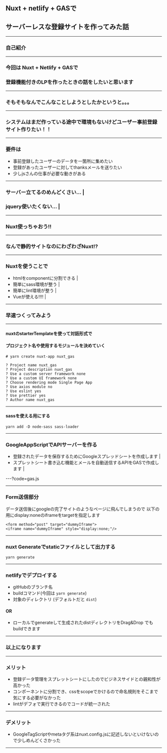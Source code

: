 ## Nuxt + netlify + GASで
## サーバーレスな登録サイトを作ってみた話



---

### 自己紹介

--- 

### 今回は Nuxt + Netlify + GASで
### 登録機能付きのLPを作ったときの話をしたいと思います

---

### そもそもなんでこんなことしようとしたかというと。。。

---

### システムはまだ作っている途中で環境もないけどユーザー事前登録サイト作りたい！！

---

### 要件は

- 事前登録したユーザーのデータを一箇所に集めたい
- 登録があったユーザーに対してthanksメールを送りたい
- 少しjsさんの仕事が必要な動きがある

---
### サーバー立てるのめんどくさい... |
### jquery使いたくない... |

---

### Nuxt使っちゃおう!!

---

### なんで静的サイトなのにわざわざNuxt!?

---

### Nuxtを使うことで

- htmlをcomponentに分割できる |
- 簡単にsass環境が整う |
- 簡単にlint環境が整う |
- Vueが使える!!!! |

---

### 早速つくってみよう

---

#### nuxtのstarterTemplateを使って対話形式で
#### プロジェクト名や使用するモジュールを決めていく
```
# yarn create nuxt-app nuxt_gas

? Project name nuxt_gas
? Project description nuxt_gas
? Use a custom server framework none
? Use a custom UI framework none
? Choose rendering mode Single Page App
? Use axios module no
? Use eslint yes
? Use prettier yes
? Author name nuxt_gas
```
---

#### sassを使える用にする
```
yarn add -D node-sass sass-loader
```

---

### GoogleAppScriptでAPIサーバーを作る

- 登録されたデータを保存するためにGoogleスプレッドシートを作成します |
- スプレットシート書き込む機能とメールを自動送信するAPIをGASで作成します |

---?code=gas.js

---

### Form送信部分

データ送信後にgoogleの完了サイトのようなページに飛んでしまうので
以下の用にdisplay:noneのiframeをtargetを指定します

```
<form method="post" target="dummyIframe">
<iframe name="dummyIframe" style="display:none;"/>
```

---

### nuxt Generateでstaticファイルとして出力する

```
yarn generate
```
---

### netlifyでデプロイする
- gitHubのブランチ名
- buildコマンド(今回は `yarn generate`)
- 対象のディレクトリ (デフォルトだと `dist`)

#### OR

- ローカルでgenerateして生成されたdistディレクトリをDrag&Drop でもbuildできます

---

### 以上になります

---

### メリット
- 登録データ管理をスプレットシートにしたのでビジネスサイドとの親和性が高かった
- コンポーネントに分割でき、cssをscopeでかけるので命名規則をそこまで気にする必要がなかった
- lintがデフォで実行できるのでコードが統一された

---

### デメリット
- GoogleTagScriptやmetaタグ系はnuxt.config.jsに記述しないといけないので少しめんどくさかった

---



